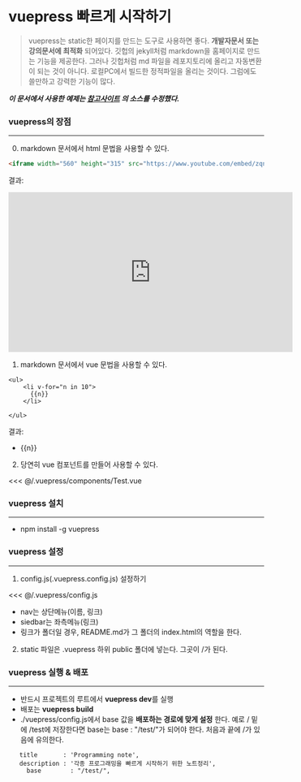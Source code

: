 

# vuepress 빠르게 시작하기 
> vuepress는 static한 페이지를 만드는 도구로 사용하면 좋다. **개발자문서 또는 강의문서에 최적화** 되어있다. 깃헙의 jekyll처럼 markdown을 홈페이지로 만드는 기능을 제공한다. 그러나 깃헙처럼 md 파일을 레포지토리에 올리고 자동변환이 되는 것이 아니다. 로컬PC에서 빌드한 정적파일을 올리는 것이다. 그럼에도 쓸만하고 강력한 기능이 많다. 

***이 문서에서 사용한 예제는 [참고사이트](https://snipcart.com/blog/vuepress-tutorial-vuejs-documentation)
의 소스를 수정했다.*** 


### vuepress의 장점 
----

0. markdown 문서에서 html 문법을 사용할 수 있다. 

```html
<iframe width="560" height="315" src="https://www.youtube.com/embed/zqnX0Iwk_is" frameborder="0" allow="accelerometer; autoplay; encrypted-media; gyroscope; picture-in-picture" allowfullscreen></iframe>

```

결과:

<iframe width="560" height="315" src="https://www.youtube.com/embed/zqnX0Iwk_is" frameborder="0" allow="accelerometer; autoplay; encrypted-media; gyroscope; picture-in-picture" allowfullscreen></iframe>

1. markdown 문서에서 vue 문법을 사용할 수 있다.

``` vue{3,5}
<ul>
    <li v-for="n in 10">
      {{n}}
    </li>

</ul>
```

결과: 


<ul>
    <li v-for="n in 10">
      {{n}}
    </li>

</ul>


2. 당연히 vue 컴포넌트를 만들어 사용할 수 있다. 

<<< @/.vuepress/components/Test.vue 
<Test/>

### vuepress 설치  
----

  - npm install -g vuepress  

### vuepress 설정   
----

1. config.js(.vuepress.config.js) 설정하기 

<<< @/.vuepress/config.js


  - nav는 상단메뉴(이름, 링크) 
  - siedbar는 좌측메뉴(링크)
  - 링크가 폴더일 경우, README.md가 그 폴더의 index.html의 역할을 한다. 

2. static 파일은 .vuepress 하위 public 폴더에 넣는다. 그곳이 /가 된다. 


### vuepress 실행 & 배포    
----

 - 반드시 프로젝트의 루트에서 **vuepress dev**를 실행 
 - 배포는 **vuepress build** 
 - ./vuepress/config.js에서 base 값을 **배포하는 경로에 맞게 설정**  한다. 예로 / 밑에 /test에 저장한다면 base는 base : "/test/"가 되어야 한다. 처음과 끝에 /가 있음에 유의한다. 

 ~~~
    title       : 'Programming note',
    description : '각종 프로그래밍을 빠르게 시작하기 위한 노트정리',
	  base        : "/test/", 
 ~~~


